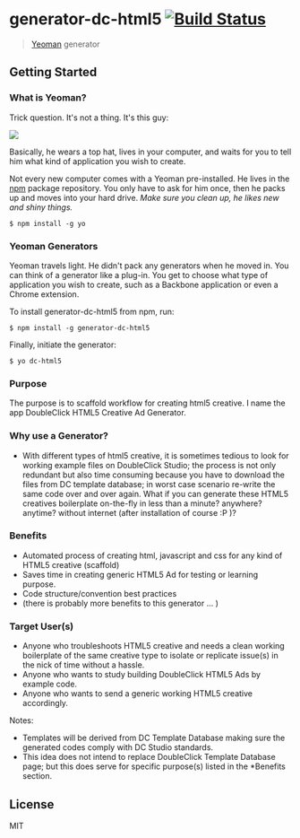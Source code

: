 # generator-dc-html5 [![Build Status](https://secure.travis-ci.org/dgtlmonk/generator-dc-html5.png?branch=master)](https://travis-ci.org/dgtlmonk/generator-dc-html5)

> [Yeoman](http://yeoman.io) generator


## Getting Started

### What is Yeoman?

Trick question. It's not a thing. It's this guy:

![](http://i.imgur.com/JHaAlBJ.png)

Basically, he wears a top hat, lives in your computer, and waits for you to tell him what kind of application you wish to create.

Not every new computer comes with a Yeoman pre-installed. He lives in the [npm](https://npmjs.org) package repository. You only have to ask for him once, then he packs up and moves into your hard drive. *Make sure you clean up, he likes new and shiny things.*

```
$ npm install -g yo
```

### Yeoman Generators

Yeoman travels light. He didn't pack any generators when he moved in. You can think of a generator like a plug-in. You get to choose what type of application you wish to create, such as a Backbone application or even a Chrome extension.

To install generator-dc-html5 from npm, run:

```
$ npm install -g generator-dc-html5
```

Finally, initiate the generator:

```
$ yo dc-html5
```

### Purpose

The purpose is to scaffold workflow for creating html5 creative. I name the app DoubleClick HTML5 Creative Ad Generator.


### Why use a Generator?

- With different types of html5 creative, it is sometimes tedious to look for working example files on DoubleClick Studio; the process is not only redundant but also time consuming because you have to download the files from DC template database; in worst case scenario re-write the same code over and over again. What if you can generate these HTML5 creatives boilerplate on-the-fly in less than a minute? anywhere? anytime? without internet (after installation of course :P )? 


### Benefits

- Automated process of creating html, javascript and css for any kind of HTML5 creative (scaffold)
- Saves time in creating generic HTML5 Ad for testing or learning purpose. 
- Code structure/convention best practices
- (there is probably more benefits to this generator ... )

### Target User(s)

- Anyone who troubleshoots HTML5 creative and needs a clean working boilerplate of the same creative type to isolate or replicate issue(s) in the nick of time without a hassle.
- Anyone who wants to study building DoubleClick HTML5 Ads by example code.
- Anyone who wants to send a generic working HTML5 creative accordingly.


Notes:
- Templates will be derived from DC Template Database making sure the generated codes comply with DC Studio standards.
- This idea does not intend to replace DoubleClick Template Database page; but this does serve for specific purpose(s) listed in the *Benefits section.

## License

MIT
